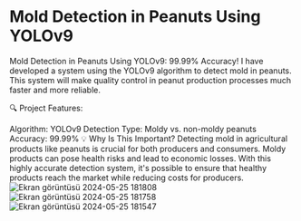 # Mold Detection in Peanuts Using YOLOv9
 Mold Detection in Peanuts Using YOLOv9: 99.99% Accuracy!
I have developed a system using the YOLOv9 algorithm to detect mold in peanuts. This system will make quality control in peanut production processes much faster and more reliable.

🔍 Project Features:

Algorithm: YOLOv9
Detection Type: Moldy vs. non-moldy peanuts
Accuracy: 99.99%
💡 Why Is This Important?
Detecting mold in agricultural products like peanuts is crucial for both producers and consumers. Moldy products can pose health risks and lead to economic losses. With this highly accurate detection system, it's possible to ensure that healthy products reach the market while reducing costs for producers.
![Ekran görüntüsü 2024-05-25 181808](https://github.com/deniz2144/Mold-Detection-in-Peanuts-Using-YOLOv9/assets/108216727/532ba764-1882-4c80-99da-24a74d293314)
![Ekran görüntüsü 2024-05-25 181758](https://github.com/deniz2144/Mold-Detection-in-Peanuts-Using-YOLOv9/assets/108216727/cfc6e78a-33b6-4498-856f-94adc0a53a88)
![Ekran görüntüsü 2024-05-25 181547](https://github.com/deniz2144/Mold-Detection-in-Peanuts-Using-YOLOv9/assets/108216727/6d2d9745-9bb5-4f5d-91d6-4648068fde68)
